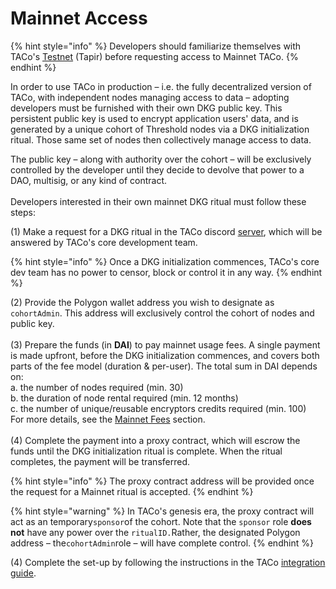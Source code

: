 # Mainnet Access

{% hint style="info" %}
Developers should familiarize themselves with TACo's [Testnet](get-started-with-tac.md) (Tapir) before requesting access to Mainnet TACo.
{% endhint %}

In order to use TACo in production – i.e. the fully decentralized version of TACo, with independent nodes managing access to data – adopting developers must be furnished with their own DKG public key. This persistent public key is used to encrypt application users' data, and is generated by a unique cohort of Threshold nodes via a DKG initialization ritual. Those same set of nodes then collectively manage access to data.&#x20;

The public key – along with authority over the cohort – will be exclusively controlled by the developer until they decide to devolve that power to a DAO, multisig, or any kind of contract. \
\
Developers interested in their own mainnet DKG ritual must follow these steps:&#x20;

(1) Make a request for a DKG ritual in the TACo discord [server](https://discord.com/channels/411401661714792449/1344417143659171991), which will be answered by TACo's core development team.&#x20;

{% hint style="info" %}
Once a DKG initialization commences, TACo's core dev team has no power to censor, block or control it in any way.&#x20;
{% endhint %}

(2) Provide the Polygon wallet address you wish to designate as `cohortAdmin`. This address will exclusively control the cohort of nodes and public key.\
\
(3) Prepare the funds (in **DAI**) to pay mainnet usage fees. A single payment is made upfront, before the DKG initialization commences, and covers both parts of the fee model (duration & per-user). The total  sum in DAI depends on:\
a. the number of nodes required (min. 30)\
b. the duration of node rental required (min. 12 months)\
c. the number of unique/reusable encryptors credits required (min. 100) \
For more details, see the [Mainnet Fees](../../for-product-leads/mainnet-fees.md) section. \
\
(4) Complete the payment into a proxy contract, which will escrow the funds until the DKG initialization ritual is complete. When the ritual completes, the payment will be transferred.&#x20;

{% hint style="info" %}
The proxy contract address will be provided once the request for a Mainnet ritual is accepted.&#x20;
{% endhint %}

{% hint style="warning" %}
In TACo's genesis era, the proxy contract will act as an temporary`sponsor`of the cohort. Note that the `sponsor` role **does not** have any power over the `ritualID.`Rather, the designated Polygon address – the`cohortAdmin`role – will have complete control.
{% endhint %}

(4) Complete the set-up by following the instructions in the TACo [integration guide](./).
